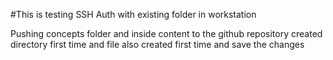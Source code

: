 #This is testing SSH Auth with existing folder in workstation

Pushing concepts folder and inside content to the github repository
created directory first time and file also created first time and save the changes